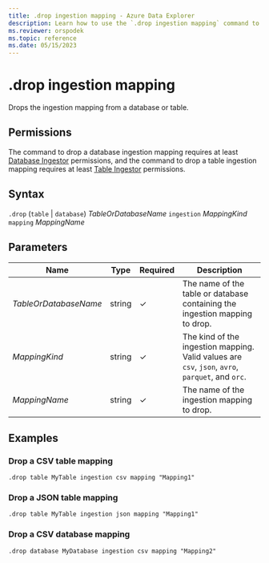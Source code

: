 ```yaml
---
title: .drop ingestion mapping - Azure Data Explorer
description: Learn how to use the `.drop ingestion mapping` command to drop the ingestion mapping from a table or a database.
ms.reviewer: orspodek
ms.topic: reference
ms.date: 05/15/2023
---
```

# .drop ingestion mapping

Drops the ingestion mapping from a database or table.

## Permissions

The command to drop a database ingestion mapping requires at least [Database Ingestor](access-control/role-based-access-control.md) permissions, and the command to drop a table ingestion mapping requires at least [Table Ingestor](access-control/role-based-access-control.md) permissions.

## Syntax

`.drop` (`table` | `database`) *TableOrDatabaseName* `ingestion` *MappingKind*  `mapping` *MappingName*

## Parameters

|Name|Type|Required|Description|
|--|--|--|--|
|*TableOrDatabaseName*|string|&check;|The name of the table or database containing the ingestion mapping to drop.|
|*MappingKind*|string|&check;|The kind of the ingestion mapping. Valid values are `csv`, `json`, `avro`, `parquet`, and `orc`.|
|*MappingName*|string|&check;|The name of the ingestion mapping to drop.|

## Examples

### Drop a CSV table mapping

```kusto
.drop table MyTable ingestion csv mapping "Mapping1" 
```

### Drop a JSON table mapping

```kusto
.drop table MyTable ingestion json mapping "Mapping1" 
```

### Drop a CSV database mapping

```kusto
.drop database MyDatabase ingestion csv mapping "Mapping2" 
```
